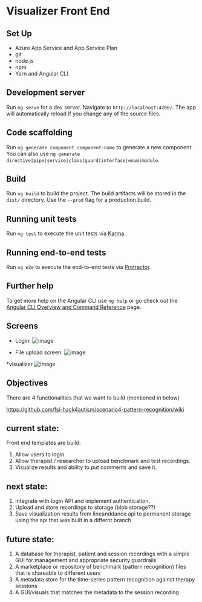 # Visualizer Front End

## Set Up
* Azure App Service and App Service Plan
* git
* node.js
* npm
* Yarn and Angular CLI

 
## Development server

Run `ng serve` for a dev server. Navigate to `http://localhost:4200/`. The app will automatically reload if you change any of the source files.

## Code scaffolding

Run `ng generate component component-name` to generate a new component. You can also use `ng generate directive|pipe|service|class|guard|interface|enum|module`.

## Build

Run `ng build` to build the project. The build artifacts will be stored in the `dist/` directory. Use the `--prod` flag for a production build.

## Running unit tests

Run `ng test` to execute the unit tests via [Karma](https://karma-runner.github.io).

## Running end-to-end tests

Run `ng e2e` to execute the end-to-end tests via [Protractor](http://www.protractortest.org/).

## Further help

To get more help on the Angular CLI use `ng help` or go check out the [Angular CLI Overview and Command Reference](https://angular.io/cli) page.


## Screens

* Login:
![image](https://user-images.githubusercontent.com/82239191/116743758-63a0ca00-a9c7-11eb-9050-7c8d306adb52.png)

* File upload screen:
![image](https://user-images.githubusercontent.com/82239191/116743853-816e2f00-a9c7-11eb-9652-a0469afc25cc.png)

*visualizer 
![image](https://user-images.githubusercontent.com/82239191/116743927-9c40a380-a9c7-11eb-946d-92c5ecee418d.png)





## Objectives
There are 4 functionalities that we want to build (mentioned in below)

https://github.com/fsi-hack4autism/scenario4-pattern-recognition/wiki


## current state:

Front end templates are build:
1) Allow users to login
2) Allow therapist / researcher to upload benchmark and test recordings.
3) Visualize results and ability to put comments and save it.

## next state:
1) integrate with login API and implement authentication.
2) Upload and store recordings to storage (blob storage??)
3) Save visualization results from lineanddance api to permanent storage using the api that was built in a differnt branch

## future state:
1) A database for therapist, patient and session recordings with a simple GUI for management and appropriate security guardrails
2) A marketplace or repository of benchmark (pattern recognition) files that is shareable to different users
4) A metadata store for the time-series pattern recognition against therapy sessions
5) A GUI/visuals that matches the metadata to the session recording 






